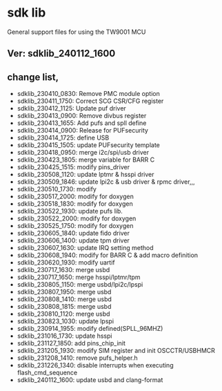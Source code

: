 # sdk lib
General support files for using the TW9001 MCU

## Ver: sdklib_240112_1600

## change list,
- sdklib_230410_0830: Remove PMC module option
- sdklib_230411_1750: Correct SCG CSR/CFG register
- sdklib_230412_1125: Update puf driver
- sdklib_230413_0900: Remove divbus register
- sdklib_230413_1655: Add pufs and spll define
- sdklib_230414_0900: Release for PUFsecurity
- sdklib_230414_1725: define USB
- sdklib_230415_1505: update PUFsecurity template
- sdklib_230418_0950: merge i2c/spi/usb driver
- sdklib_230423_1805: merge variable for BARR C
- sdklib_230425_1515: modify pins_driver
- sdklib_230508_1120: update lptmr & hsspi driver
- sdklib_230509_1846: update lpi2c & usb driver & rpmc driver,,,
- sdklib_230510_1730: modify
- sdklib_230517_2000: modify for doxygen
- sdklib_230518_1830: modify for doxygen
- sdklib_230522_1930: update pufs lib.
- sdklib_230522_2000: modify for doxygen
- sdklib_230525_1750: modify for doxygen
- sdklib_230605_1840: update fido driver
- sdklib_230606_1400: update tpm driver
- sdklib_230607_1630: update IRQ setting method
- sdklib_230608_1940: modify for BARR C & add macro definition
- sdklib_230620_1930: modify uartif
- sdklib_230717_1630: merge usbd
- sdklib_230717_1650: merge hsspi/lptmr/tpm
- sdklib_230805_1150: merge usbd/lpi2c/lpspi
- sdklib_230807_1950: merge usbd
- sdklib_230808_1410: merge usbd
- sdklib_230808_1815: merge usbd
- sdklib_230810_1120: merge usbd
- sdklib_230823_1030: update lpspi
- sdklib_230914_1955: modify defined(SPLL_96MHZ)
- sdklib_231016_1730: update hsspi
- sdklib_231127_1850: add pins_chip_init
- sdklib_231205_1930: modify SIM register and init OSCCTR/USBHMCR
- sdklib_231208_1410: remove pufs_helper.h
- sdklib_231226_1340: disable interrupts when executing flash_cmd_sequence
- sdklib_240112_1600: update usbd and clang-format
